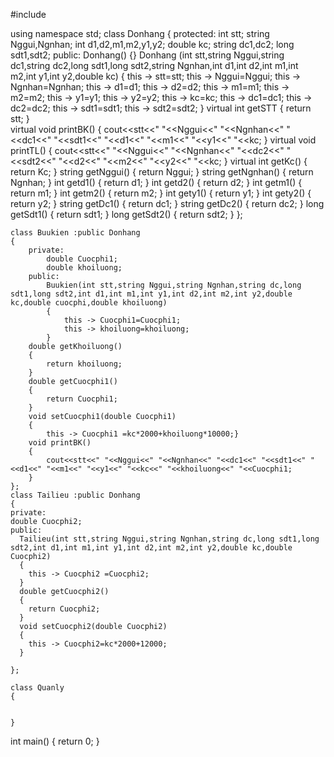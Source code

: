 #include <iostream>

using namespace std;
class Donhang 
{
	protected:
		int stt;
		string Nggui,Ngnhan;
		int d1,d2,m1,m2,y1,y2;
		double kc;
		string dc1,dc2;
		long sdt1,sdt2;
	public:
		Donhang() {}
		Donhang (int stt,string Nggui,string dc1,string dc2,long sdt1,long sdt2,string Ngnhan,int d1,int d2,int m1,int m2,int y1,int y2,double kc)
		{
			this -> stt=stt;
			this -> Nggui=Nggui;
			this -> Ngnhan=Ngnhan;
			this -> d1=d1;
			this -> d2=d2;
			this -> m1=m1;
			this -> m2=m2;
			this -> y1=y1;
			this -> y2=y2;
			this -> kc=kc;
			this -> dc1=dc1;
			this -> dc2=dc2;
			this -> sdt1=sdt1;
			this -> sdt2=sdt2; 
		} 
		virtual int getSTT
		{
			return stt;
		}	  
		virtual void printBK()
		{
			cout<<stt<<" "<<Nggui<<" "<<Ngnhan<<" "<<dc1<<" "<<sdt1<<" "<<d1<<" "<<m1<<" "<<y1<<" "<<kc;
		}
		virtual void printTL()
		{ 
		    cout<<stt<<" "<<Nggui<<" "<<Ngnhan<<" "<<dc2<<" "<<sdt2<<" "<<d2<<" "<<m2<<" "<<y2<<" "<<kc;
		}
		virtual int getKc()
		{
			return Kc;
		}
        string getNggui()
        {
        	return Nggui;
		}
		string getNgnhan()
		{
			return Ngnhan;
		}
		int getd1()
		{ 
		    return d1;
		}
		int getd2()
		{
		    return d2;
		}
		int getm1()
		{
		    return m1;
		}
		int getm2()
		{
		    return m2;
		}
		int gety1()
		{
			return y1;
		}
		int gety2()
		{
			return y2;
		}
		string getDc1()
		{
			return dc1;
		}
		string getDc2()
		{
			return dc2;
		}
		long getSdt1()
		{
			return sdt1;
		}
		long getSdt2()
		{
			return sdt2;
		}
};

    class Buukien :public Donhang 
    {
    	private:
    		double Cuocphi1;
    		double khoiluong;
    	public:
    		Buukien(int stt,string Nggui,string Ngnhan,string dc,long sdt1,long sdt2,int d1,int m1,int y1,int d2,int m2,int y2,double kc,double cuocphi,double khoiluong)
    		{
    			this -> Cuocphi1=Cuocphi1;
    			this -> khoiluong=khoiluong;
			}
		double getKhoiluong()
		{
			return khoiluong;
		}
		double getCuocphi1()
		{
			return Cuocphi1;
		}
		void setCuocphi1(double Cuocphi1)
		{
			this -> Cuocphi1 =kc*2000+khoiluong*10000;}
		void printBK()
		{
			cout<<stt<<" "<<Nggui<<" "<<Ngnhan<<" "<<dc1<<" "<<sdt1<<" "<<d1<<" "<<m1<<" "<<y1<<" "<<kc<<" "<<khoiluong<<" "<<Cuocphi1;
		}
	};
    class Tailieu :public Donhang
    {
    private:
	double Cuocphi2;
	public:
	  Tailieu(int stt,string Nggui,string Ngnhan,string dc,long sdt1,long sdt2,int d1,int m1,int y1,int d2,int m2,int y2,double kc,double Cuocphi2)	
	  {
	  	this -> Cuocphi2 =Cuocphi2;
	  }
	  double getCuocphi2()
	  {
	  	return Cuocphi2;
	  }
	  void setCuocphi2(double Cuocphi2)
	  {
	  	this -> Cuocphi2=kc*2000+12000;
	  }
	  
	};
	
	class Quanly
	{
		
			
	}
		
		
		
	

int main() {
	return 0;
}
